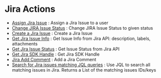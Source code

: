 # Jira Actions
* [Assign Jira Issue](https://github.com/unskript/Awesome-CloudOps-Automation/tree/master/Jira/legos/jira_assign_issue/README.md) : Assign a Jira Issue to a user
* [Change JIRA Issue Status](https://github.com/unskript/Awesome-CloudOps-Automation/tree/master/Jira/legos/jira_issue_change_status/README.md) : Change JIRA Issue Status to given status
* [Create a Jira Issue](https://github.com/unskript/Awesome-CloudOps-Automation/tree/master/Jira/legos/jira_create_issue/README.md) : Create a Jira Issue
* [Get Jira Issue Info](https://github.com/unskript/Awesome-CloudOps-Automation/tree/master/Jira/legos/jira_get_issue/README.md) : Get Issue Info from Jira API: description, labels, attachments
* [Get Jira Issue Status](https://github.com/unskript/Awesome-CloudOps-Automation/tree/master/Jira/legos/jira_get_issue_status/README.md) : Get Issue Status from Jira API
* [Get Jira SDK Handle](https://github.com/unskript/Awesome-CloudOps-Automation/tree/master/Jira/legos/jira_get_handle/README.md) : Get Jira SDK Handle
* [Jira Add Comment](https://github.com/unskript/Awesome-CloudOps-Automation/tree/master/Jira/legos/jira_add_comment/README.md) : Add a Jira Comment
* [Search for Jira issues matching JQL queries](https://github.com/unskript/Awesome-CloudOps-Automation/tree/master/Jira/legos/jira_search_issue/README.md) : Use JQL to search all matching issues in Jira. Returns a List of the matching issues IDs/keys
